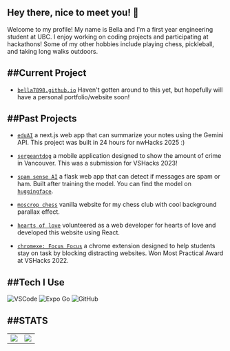 Hey there, nice to meet you! 👋
---
Welcome to my profile! My name is Bella and I'm a first year engineering student at UBC. I enjoy working on coding projects and participating at hackathons! Some of my other hobbies include playing chess, pickleball, and taking long walks outdoors. 

##Current Project
---
- [`bella7898.github.io`](https://github.com/bella7898/bella7898.github.io) Haven't gotten around to this yet, but hopefully will have a personal portfolio/website soon!

##Past Projects
---
- [`eduAI`](https://github.com/Hitigome/nwhacks2025) a next.js web app that can summarize your notes using the Gemini API. This project was built in 24 hours for nwHacks 2025 :)

- [`sergeantdog`](https://github.com/bella7898/sergeantdog) a mobile application designed to show the amount of crime in Vancouver. This was a submission for VSHacks 2023!

- [`spam sense AI`](https://github.com/bella7898/spam-sense-ai) a flask web app that can detect if messages are spam or ham. Built after training the model. You can find the model on [`huggingface`](https://huggingface.co/BW7898/spam_message_classification).
  
- [`moscrop chess`](https://github.com/bella7898/moscropchess) vanilla website for my chess club with cool background parallax effect.

- [`hearts of love`](https://github.com/bella7898/heartsoflove) volunteered as a web developer for hearts of love and developed this website using React. 

- [`chromexe: Focus Focus`](https://github.com/bella7898/chromexe) a chrome extension designed to help students stay on task by blocking distracting websites. Won Most Practical Award at VSHacks 2022.

##Tech I Use
---
![VSCode](https://img.shields.io/badge/VSCode-1.70-blue?style=for-the-badge&logo=visualstudiocode)
![Expo Go](https://img.shields.io/badge/ExpoGo-pink?style=for-the-badge&logo=expo)
![GitHub](https://img.shields.io/static/v1?label=GitHub&message=bella7898&color=181717&style=for-the-badge&logo=github)

##STATS
---
<table>
  <tr>
    <td align="center" style="padding=0;width=50%;">
      <img align="center" style="padding=0;" src="https://github-readme-stats.vercel.app/api/?username=bella7898&show_icons=true&title_color=3498DB&text_color=909090&bg_color=00000000&hide_border=true&icon_color=206694&count_private=true" />
    </td>
    <td align="center" style="padding=0;width=50%;">
      <img align="center" style="padding=0;" src="https://github-readme-stats.vercel.app/api/top-langs/?username=bella7898&layout=compact&show_icons=true&title_color=3498DB&text_color=909090&bg_color=00000000&hide_border=true&icon_color=206694&langs_count=8&hide=c%2B%2B,c,makefile,freemarker,assembly,pawn,roff&count_private=true" />
    </td>
  </tr>
</table>
